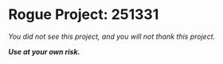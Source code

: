 # Rogue Project: 251331

_You did not see this project, and you will not thank this project._

_**Use at your own risk.**_
